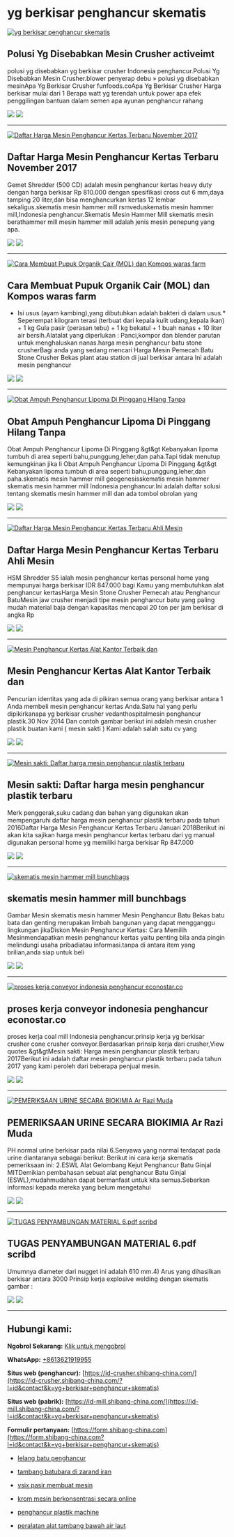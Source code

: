 # yg berkisar penghancur skematis

<a href="https://swt.shibang-china.com/?l=id&img&k=yg+berkisar+penghancur+skematis" target="_blank">![yg berkisar penghancur skematis](http://static.shibang-china.com/all-800x300/1265.jpg)</a>

## Polusi Yg Disebabkan Mesin Crusher activeimt
polusi yg disebabkan yg berkisar crusher Indonesia penghancur.Polusi Yg Disebabkan Mesin Crusher.blower penyerap debu » polusi yg disebabkan mesinApa Yg Berkisar Crusher funfoods.coApa Yg Berkisar Crusher Harga berkisar mulai dari 1 Berapa watt yg terendah untuk power apa efek penggilingan bantuan dalam semen apa ayunan penghancur rahang


<a href="https://whatsapp.shibangsoft.com/WhatsApp.php" target="_blank" title="WhatsApp">![](http://static.shibang-china.com/icon/whatsapp.png)</a> <a href="https://swt.shibang-china.com/?l=id&icon&k=yg+berkisar+penghancur+skematis" target="_blank">![](http://static.shibang-china.com/icon/chat-id.png)</a>

---

<a href="https://swt.shibang-china.com/?l=id&img&k=yg+berkisar+penghancur+skematis" target="_blank">![Daftar Harga Mesin Penghancur Kertas Terbaru November 2017](http://static.shibang-china.com/all-800x300/1297.jpg)</a>

## Daftar Harga Mesin Penghancur Kertas Terbaru November 2017
Gemet Shredder (500 CD) adalah mesin penghancur kertas heavy duty dengan harga berkisar Rp 810.000 dengan spesifikasi cross cut 6 mm,daya tamping 20 liter,dan bisa menghancurkan kertas 12 lembar sekaligus.skematis mesin hammer mill rsmveduskematis mesin hammer mill,Indonesia penghancur.Skematis Mesin Hammer Mill skematis mesin berathammer mill mesin hammer mill adalah jenis mesin penepung yang apa.


<a href="https://whatsapp.shibangsoft.com/WhatsApp.php" target="_blank" title="WhatsApp">![](http://static.shibang-china.com/icon/whatsapp.png)</a> <a href="https://swt.shibang-china.com/?l=id&icon&k=yg+berkisar+penghancur+skematis" target="_blank">![](http://static.shibang-china.com/icon/chat-id.png)</a>

---

<a href="https://swt.shibang-china.com/?l=id&img&k=yg+berkisar+penghancur+skematis" target="_blank">![Cara Membuat Pupuk Organik Cair (MOL) dan Kompos waras farm](http://static.shibang-china.com/all-800x300/955.jpg)</a>

## Cara Membuat Pupuk Organik Cair (MOL) dan Kompos waras farm
* Isi usus (ayam kambing),yang dibutuhkan adalah bakteri di dalam usus.* Seperempat kilogram terasi (terbuat dari kepala kulit udang,kepala ikan) + 1 kg Gula pasir (perasan tebu) + 1 kg bekatul + 1 buah nanas + 10 liter air bersih.Alatalat yang diperlukan : Panci,kompor dan blender parutan untuk menghaluskan nanas.harga mesin penghancur batu stone crusherBagi anda yang sedang mencari Harga Mesin Pemecah Batu Stone Crusher Bekas plant atau station di jual berkisar antara Ini adalah mesin penghancur


<a href="https://whatsapp.shibangsoft.com/WhatsApp.php" target="_blank" title="WhatsApp">![](http://static.shibang-china.com/icon/whatsapp.png)</a> <a href="https://swt.shibang-china.com/?l=id&icon&k=yg+berkisar+penghancur+skematis" target="_blank">![](http://static.shibang-china.com/icon/chat-id.png)</a>

---

<a href="https://swt.shibang-china.com/?l=id&img&k=yg+berkisar+penghancur+skematis" target="_blank">![Obat Ampuh Penghancur Lipoma Di Pinggang Hilang Tanpa](http://static.shibang-china.com/all-800x300/274.jpg)</a>

## Obat Ampuh Penghancur Lipoma Di Pinggang Hilang Tanpa
Obat Ampuh Penghancur Lipoma Di Pinggang &gt&gt Kebanyakan lipoma tumbuh di area seperti bahu,punggung,leher,dan paha.Tapi tidak menutup kemungkinan jika li Obat Ampuh Penghancur Lipoma Di Pinggang &gt&gt Kebanyakan lipoma tumbuh di area seperti bahu,punggung,leher,dan paha.skematis mesin hammer mill geogenesisskematis mesin hammer skematis mesin hammer mill Indonesia penghancur.Ini adalah daftar solusi tentang skematis mesin hammer mill dan ada tombol obrolan yang


<a href="https://whatsapp.shibangsoft.com/WhatsApp.php" target="_blank" title="WhatsApp">![](http://static.shibang-china.com/icon/whatsapp.png)</a> <a href="https://swt.shibang-china.com/?l=id&icon&k=yg+berkisar+penghancur+skematis" target="_blank">![](http://static.shibang-china.com/icon/chat-id.png)</a>

---

<a href="https://swt.shibang-china.com/?l=id&img&k=yg+berkisar+penghancur+skematis" target="_blank">![Daftar Harga Mesin Penghancur Kertas Terbaru Ahli Mesin](http://static.shibang-china.com/all-800x300/814.jpg)</a>

## Daftar Harga Mesin Penghancur Kertas Terbaru Ahli Mesin
HSM Shredder S5 ialah mesin penghancur kertas personal home yang mempunyai harga berkisar IDR 847.000 bagi Kamu yang membutuhkan alat penghancur kertasHarga Mesin Stone Crusher Pemecah atau Penghancur BatuMesin jaw crusher menjadi tipe mesin penghancur batu yang paling mudah material baja dengan kapasitas mencapai 20 ton per jam berkisar di angka Rp


<a href="https://whatsapp.shibangsoft.com/WhatsApp.php" target="_blank" title="WhatsApp">![](http://static.shibang-china.com/icon/whatsapp.png)</a> <a href="https://swt.shibang-china.com/?l=id&icon&k=yg+berkisar+penghancur+skematis" target="_blank">![](http://static.shibang-china.com/icon/chat-id.png)</a>

---

<a href="https://swt.shibang-china.com/?l=id&img&k=yg+berkisar+penghancur+skematis" target="_blank">![Mesin Penghancur Kertas Alat Kantor Terbaik dan](http://static.shibang-china.com/all-800x300/1041.jpg)</a>

## Mesin Penghancur Kertas Alat Kantor Terbaik dan
Pencurian identitas yang ada di pikiran semua orang yang berkisar antara 1 Anda membeli mesin penghancur kertas Anda.Satu hal yang perlu dipikirkanapa yg berkisar crusher vedanthospitalmesin penghancur plastik.30 Nov 2014 Dan contoh gambar berikut ini adalah mesin crusher plastik buatan kami ( mesin sakti ) Kami adalah salah satu cv yang


<a href="https://whatsapp.shibangsoft.com/WhatsApp.php" target="_blank" title="WhatsApp">![](http://static.shibang-china.com/icon/whatsapp.png)</a> <a href="https://swt.shibang-china.com/?l=id&icon&k=yg+berkisar+penghancur+skematis" target="_blank">![](http://static.shibang-china.com/icon/chat-id.png)</a>

---

<a href="https://swt.shibang-china.com/?l=id&img&k=yg+berkisar+penghancur+skematis" target="_blank">![Mesin sakti: Daftar harga mesin penghancur plastik terbaru](http://static.shibang-china.com/all-800x300/329.jpg)</a>

## Mesin sakti: Daftar harga mesin penghancur plastik terbaru
Merk penggerak,suku cadang dan bahan yang digunakan akan mempengaruhi daftar harga mesin penghancur plastik terbaru pada tahun 2016Daftar Harga Mesin Penghancur Kertas Terbaru Januari 2018Berikut ini akan kita sajikan harga mesin penghancur kertas terbaru dari yg manual digunakan personal home yg memiliki harga berkisar Rp 847.000


<a href="https://whatsapp.shibangsoft.com/WhatsApp.php" target="_blank" title="WhatsApp">![](http://static.shibang-china.com/icon/whatsapp.png)</a> <a href="https://swt.shibang-china.com/?l=id&icon&k=yg+berkisar+penghancur+skematis" target="_blank">![](http://static.shibang-china.com/icon/chat-id.png)</a>

---

<a href="https://swt.shibang-china.com/?l=id&img&k=yg+berkisar+penghancur+skematis" target="_blank">![skematis mesin hammer mill bunchbags](http://static.shibang-china.com/all-800x300/1147.jpg)</a>

## skematis mesin hammer mill bunchbags
Gambar Mesin skematis mesin hammer Mesin Penghancur Batu Bekas batu bata dan genting merupakan limbah bangunan yang dapat mengganggu lingkungan jikaDiskon Mesin Penghancur Kertas: Cara Memilih Mesinmendapatkan mesin penghancur kertas yaitu penting bila anda pingin melindungi usaha pribadiatau informasi.tanpa di antara item yang brilian,anda siap untuk beli


<a href="https://whatsapp.shibangsoft.com/WhatsApp.php" target="_blank" title="WhatsApp">![](http://static.shibang-china.com/icon/whatsapp.png)</a> <a href="https://swt.shibang-china.com/?l=id&icon&k=yg+berkisar+penghancur+skematis" target="_blank">![](http://static.shibang-china.com/icon/chat-id.png)</a>

---

<a href="https://swt.shibang-china.com/?l=id&img&k=yg+berkisar+penghancur+skematis" target="_blank">![proses kerja conveyor indonesia penghancur econostar.co](http://static.shibang-china.com/all-800x300/711.jpg)</a>

## proses kerja conveyor indonesia penghancur econostar.co
proses kerja coal mill Indonesia penghancur.prinsip kerja yg berkisar crusher cone crusher conveyor.Berdasarkan prinsip kerja dari crusher,View quotes &gt&gtMesin sakti: Harga mesin penghancur plastik terbaru 2017Berikut ini adalah daftar mesin penghancur plastik terbaru pada tahun 2017 yang kami peroleh dari beberapa penjual mesin.


<a href="https://whatsapp.shibangsoft.com/WhatsApp.php" target="_blank" title="WhatsApp">![](http://static.shibang-china.com/icon/whatsapp.png)</a> <a href="https://swt.shibang-china.com/?l=id&icon&k=yg+berkisar+penghancur+skematis" target="_blank">![](http://static.shibang-china.com/icon/chat-id.png)</a>

---

<a href="https://swt.shibang-china.com/?l=id&img&k=yg+berkisar+penghancur+skematis" target="_blank">![PEMERIKSAAN URINE SECARA BIOKIMIA Ar Razi Muda](http://static.shibang-china.com/all-800x300/166.jpg)</a>

## PEMERIKSAAN URINE SECARA BIOKIMIA Ar Razi Muda
PH normal urine berkisar pada nilai 6.Senyawa yang normal terdapat pada urine diantaranya sebagai berikut: Berikut ini cara kerja skematis pemeriksaan ini: 2.ESWL Alat Gelombang Kejut Penghancur Batu Ginjal MITDemikian pembahasan sebuat alat penghancur Batu Ginjal (ESWL),mudahmudahan dapat bermanfaat untuk kita semua.Sebarkan informasi kepada mereka yang belum mengetahui


<a href="https://whatsapp.shibangsoft.com/WhatsApp.php" target="_blank" title="WhatsApp">![](http://static.shibang-china.com/icon/whatsapp.png)</a> <a href="https://swt.shibang-china.com/?l=id&icon&k=yg+berkisar+penghancur+skematis" target="_blank">![](http://static.shibang-china.com/icon/chat-id.png)</a>

---

<a href="https://swt.shibang-china.com/?l=id&img&k=yg+berkisar+penghancur+skematis" target="_blank">![TUGAS PENYAMBUNGAN MATERIAL 6.pdf scribd](http://static.shibang-china.com/all-800x300/1349.jpg)</a>

## TUGAS PENYAMBUNGAN MATERIAL 6.pdf scribd
Umumnya diameter dari nugget ini adalah 610 mm.4) Arus yang dihasilkan berkisar antara 3000 Prinsip kerja explosive welding dengan skematis gambar :

<a href="https://whatsapp.shibangsoft.com/WhatsApp.php" target="_blank" title="WhatsApp">![](http://static.shibang-china.com/icon/whatsapp.png)</a> <a href="https://swt.shibang-china.com/?l=id&icon&k=yg+berkisar+penghancur+skematis" target="_blank">![](http://static.shibang-china.com/icon/chat-id.png)</a>

---
## Hubungi kami:

**Ngobrol Sekarang:** [Klik untuk mengobrol](https://swt.shibang-china.com?l=id&contact&k=yg+berkisar+penghancur+skematis)

**WhatsApp:**  [+8613621919955](https://whatsapp.shibangsoft.com/WhatsApp.php)

**Situs web (penghancur):** [https://id-crusher.shibang-china.com/](https://id-crusher.shibang-china.com/?l=id&contact&k=yg+berkisar+penghancur+skematis)

**Situs web (pabrik):** [https://id-mill.shibang-china.com/](https://id-mill.shibang-china.com/?l=id&contact&k=yg+berkisar+penghancur+skematis)

**Formulir pertanyaan:** [https://form.shibang-china.com](https://form.shibang-china.com?l=id&contact&k=yg+berkisar+penghancur+skematis)

* [lelang batu penghancur](../38/lelang%20batu%20penghancur.md)

* [tambang batubara di zarand iran](../38/tambang%20batubara%20di%20zarand%20iran.md)

* [vsix pasir membuat mesin](../38/vsix%20pasir%20membuat%20mesin.md)

* [krom mesin berkonsentrasi secara online](../37/krom%20mesin%20berkonsentrasi%20secara%20online.md)

* [penghancur plastik machine](../31/penghancur%20plastik%20machine.md)

* [peralatan alat tambang bawah air laut](../34/peralatan%20alat%20tambang%20bawah%20air%20laut.md)